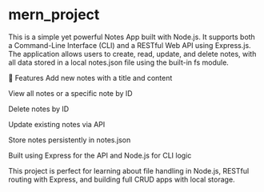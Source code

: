 # mern_project
This is a simple yet powerful Notes App built with Node.js. It supports both a Command-Line Interface (CLI) and a RESTful Web API using Express.js. The application allows users to create, read, update, and delete notes, with all data stored in a local notes.json file using the built-in fs module.

🔧 Features
Add new notes with a title and content

View all notes or a specific note by ID

Delete notes by ID

Update existing notes via API

Store notes persistently in notes.json

Built using Express for the API and Node.js for CLI logic

This project is perfect for learning about file handling in Node.js, RESTful routing with Express, and building full CRUD apps with local storage.
